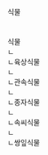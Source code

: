 식물

#
식물  
ㄴ  
ㄴ육상식물  
  ㄴ  
  ㄴ관속식물  
    ㄴ  
    ㄴ종자식물  
      ㄴ  
      ㄴ속씨식물  
        ㄴ  
        ㄴ쌍잎식물  
